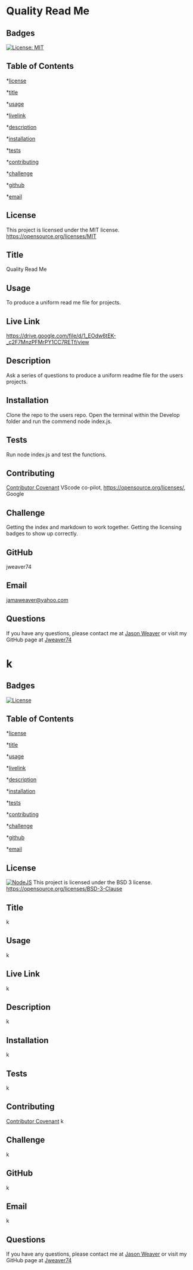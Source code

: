 # Quality Read Me
  ## Badges
  [![License: MIT](https://img.shields.io/badge/License-MIT-yellow.svg)](https://opensource.org/licenses/MIT)

  ## Table of Contents
  *[license](#license)

  *[title](#title)

  *[usage](#usage)

  *[livelink](#livelink)

  *[description](#description)

  *[installation](#installation)

  *[tests](#tests)

  *[contributing](#contributing)

  *[challenge](#challenge)

  *[github](#github)

  *[email](#email)

  ## License
  This project is licensed under the MIT license.
  https://opensource.org/licenses/MIT


  ## Title
  Quality Read Me


  ## Usage
  To produce a uniform read me file for projects.

  ## Live Link
  https://drive.google.com/file/d/1_EOdw6tEK-_c2F7MnzPFMrPY1CC7RETf/view


  ## Description
  Ask a series of questions to produce a uniform readme file for the users projects.


  ## Installation
  Clone the repo to the users repo. Open the terminal within the Develop folder and run the commend node index.js.


  ## Tests
  Run node index.js and test the functions.


  ## Contributing
  [Contributor Covenant](https://www.contributor-covenant.org/)
  VScode co-pilot, https://opensource.org/licenses/, Google


  ## Challenge
  Getting the index and markdown to work together. Getting the licensing badges to show up correctly.


  ## GitHub
  jweaver74


  ## Email
  jamaweaver@yahoo.com


  ## Questions
  If you have any questions, please contact me at [Jason Weaver](Jamaweaver@yahoo.com) or visit my GitHub page at [Jweaver74](https://github.com/Jweaver74)

# k
  ## Badges
  [![License](https://img.shields.io/badge/License-BSD%203--Clause-blue.svg)](https://opensource.org/licenses/BSD-3-Clause)

  ## Table of Contents
  *[license](#license)

  *[title](#title)

  *[usage](#usage)

  *[livelink](#livelink)

  *[description](#description)

  *[installation](#installation)

  *[tests](#tests)

  *[contributing](#contributing)

  *[challenge](#challenge)

  *[github](#github)

  *[email](#email)

  ## License
  [![NodeJS](https://img.shields.io/badge/node.js-6DA55F?style=for-the-badge&logo=node.js&logoColor=white)](https://nodejs.org/en)
  This project is licensed under the BSD 3 license.
  https://opensource.org/licenses/BSD-3-Clause


  ## Title
  k


  ## Usage
  k

  ## Live Link
  k


  ## Description
  k


  ## Installation
  k


  ## Tests
  k


  ## Contributing
  [Contributor Covenant](https://www.contributor-covenant.org/)
  k


  ## Challenge
  k


  ## GitHub
  k


  ## Email
  k


  ## Questions
  If you have any questions, please contact me at [Jason Weaver](Jamaweaver@yahoo.com) or visit my GitHub page at [Jweaver74](https://github.com/Jweaver74)

